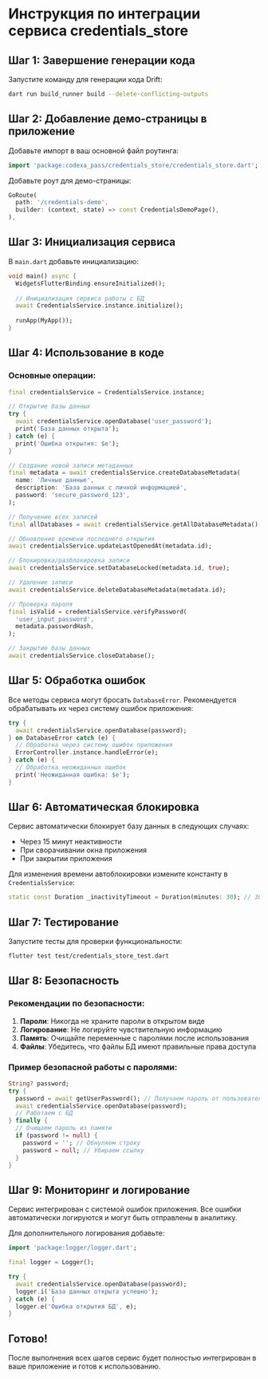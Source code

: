 # Инструкция по интеграции сервиса credentials_store

## Шаг 1: Завершение генерации кода

Запустите команду для генерации кода Drift:

```bash
dart run build_runner build --delete-conflicting-outputs
```

## Шаг 2: Добавление демо-страницы в приложение

Добавьте импорт в ваш основной файл роутинга:

```dart
import 'package:codexa_pass/credentials_store/credentials_store.dart';
```

Добавьте роут для демо-страницы:

```dart
GoRoute(
  path: '/credentials-demo',
  builder: (context, state) => const CredentialsDemoPage(),
),
```

## Шаг 3: Инициализация сервиса

В `main.dart` добавьте инициализацию:

```dart
void main() async {
  WidgetsFlutterBinding.ensureInitialized();
  
  // Инициализация сервиса работы с БД
  await CredentialsService.instance.initialize();
  
  runApp(MyApp());
}
```

## Шаг 4: Использование в коде

### Основные операции:

```dart
final credentialsService = CredentialsService.instance;

// Открытие базы данных
try {
  await credentialsService.openDatabase('user_password');
  print('База данных открыта');
} catch (e) {
  print('Ошибка открытия: $e');
}

// Создание новой записи метаданных
final metadata = await credentialsService.createDatabaseMetadata(
  name: 'Личные данные',
  description: 'База данных с личной информацией',
  password: 'secure_password_123',
);

// Получение всех записей
final allDatabases = await credentialsService.getAllDatabaseMetadata();

// Обновление времени последнего открытия
await credentialsService.updateLastOpenedAt(metadata.id);

// Блокировка/разблокировка записи
await credentialsService.setDatabaseLocked(metadata.id, true);

// Удаление записи
await credentialsService.deleteDatabaseMetadata(metadata.id);

// Проверка пароля
final isValid = credentialsService.verifyPassword(
  'user_input_password', 
  metadata.passwordHash,
);

// Закрытие базы данных
await credentialsService.closeDatabase();
```

## Шаг 5: Обработка ошибок

Все методы сервиса могут бросать `DatabaseError`. Рекомендуется обрабатывать их через систему ошибок приложения:

```dart
try {
  await credentialsService.openDatabase(password);
} on DatabaseError catch (e) {
  // Обработка через систему ошибок приложения
  ErrorController.instance.handleError(e);
} catch (e) {
  // Обработка неожиданных ошибок
  print('Неожиданная ошибка: $e');
}
```

## Шаг 6: Автоматическая блокировка

Сервис автоматически блокирует базу данных в следующих случаях:
- Через 15 минут неактивности
- При сворачивании окна приложения
- При закрытии приложения

Для изменения времени автоблокировки измените константу в `CredentialsService`:

```dart
static const Duration _inactivityTimeout = Duration(minutes: 30); // 30 минут
```

## Шаг 7: Тестирование

Запустите тесты для проверки функциональности:

```bash
flutter test test/credentials_store_test.dart
```

## Шаг 8: Безопасность

### Рекомендации по безопасности:

1. **Пароли**: Никогда не храните пароли в открытом виде
2. **Логирование**: Не логируйте чувствительную информацию
3. **Память**: Очищайте переменные с паролями после использования
4. **Файлы**: Убедитесь, что файлы БД имеют правильные права доступа

### Пример безопасной работы с паролями:

```dart
String? password;
try {
  password = await getUserPassword(); // Получаем пароль от пользователя
  await credentialsService.openDatabase(password);
  // Работаем с БД
} finally {
  // Очищаем пароль из памяти
  if (password != null) {
    password = ''; // Обнуляем строку
    password = null; // Убираем ссылку
  }
}
```

## Шаг 9: Мониторинг и логирование

Сервис интегрирован с системой ошибок приложения. Все ошибки автоматически логируются и могут быть отправлены в аналитику.

Для дополнительного логирования добавьте:

```dart
import 'package:logger/logger.dart';

final logger = Logger();

try {
  await credentialsService.openDatabase(password);
  logger.i('База данных открыта успешно');
} catch (e) {
  logger.e('Ошибка открытия БД', e);
}
```

## Готово!

После выполнения всех шагов сервис будет полностью интегрирован в ваше приложение и готов к использованию.
